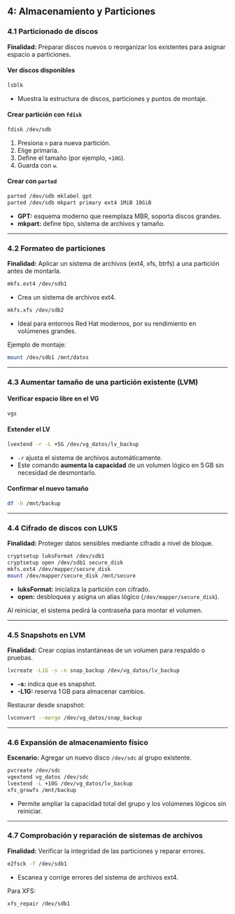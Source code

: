 ## 4: Almacenamiento y Particiones

### 4.1 Particionado de discos

**Finalidad:** Preparar discos nuevos o reorganizar los existentes para asignar espacio a particiones.

#### Ver discos disponibles

```bash
lsblk
```

* Muestra la estructura de discos, particiones y puntos de montaje.

#### Crear partición con `fdisk`

```bash
fdisk /dev/sdb
```

1. Presiona `n` para nueva partición.
2. Elige primaria.
3. Define el tamaño (por ejemplo, `+10G`).
4. Guarda con `w`.

#### Crear con `parted`

```bash
parted /dev/sdb mklabel gpt
parted /dev/sdb mkpart primary ext4 1MiB 10GiB
```

* **GPT:** esquema moderno que reemplaza MBR, soporta discos grandes.
* **mkpart:** define tipo, sistema de archivos y tamaño.

---

### 4.2 Formateo de particiones

**Finalidad:** Aplicar un sistema de archivos (ext4, xfs, btrfs) a una partición antes de montarla.

```bash
mkfs.ext4 /dev/sdb1
```

* Crea un sistema de archivos ext4.

```bash
mkfs.xfs /dev/sdb2
```

* Ideal para entornos Red Hat modernos, por su rendimiento en volúmenes grandes.

Ejemplo de montaje:

```bash
mount /dev/sdb1 /mnt/datos
```

---

### 4.3 Aumentar tamaño de una partición existente (LVM)

#### Verificar espacio libre en el VG

```bash
vgs
```

#### Extender el LV

```bash
lvextend -r -L +5G /dev/vg_datos/lv_backup
```

* `-r` ajusta el sistema de archivos automáticamente.
* Este comando **aumenta la capacidad** de un volumen lógico en 5 GB sin necesidad de desmontarlo.

#### Confirmar el nuevo tamaño

```bash
df -h /mnt/backup
```

---

### 4.4 Cifrado de discos con LUKS

**Finalidad:** Proteger datos sensibles mediante cifrado a nivel de bloque.

```bash
cryptsetup luksFormat /dev/sdb1
cryptsetup open /dev/sdb1 secure_disk
mkfs.ext4 /dev/mapper/secure_disk
mount /dev/mapper/secure_disk /mnt/secure
```

* **luksFormat:** inicializa la partición con cifrado.
* **open:** desbloquea y asigna un alias lógico (`/dev/mapper/secure_disk`).

Al reiniciar, el sistema pedirá la contraseña para montar el volumen.

---

### 4.5 Snapshots en LVM

**Finalidad:** Crear copias instantáneas de un volumen para respaldo o pruebas.

```bash
lvcreate -L1G -s -n snap_backup /dev/vg_datos/lv_backup
```

* **-s:** indica que es snapshot.
* **-L1G:** reserva 1 GB para almacenar cambios.

Restaurar desde snapshot:

```bash
lvconvert --merge /dev/vg_datos/snap_backup
```

---

### 4.6 Expansión de almacenamiento físico

**Escenario:** Agregar un nuevo disco `/dev/sdc` al grupo existente.

```bash
pvcreate /dev/sdc
vgextend vg_datos /dev/sdc
lvextend -L +10G /dev/vg_datos/lv_backup
xfs_growfs /mnt/backup
```

* Permite ampliar la capacidad total del grupo y los volúmenes lógicos sin reiniciar.

---

### 4.7 Comprobación y reparación de sistemas de archivos

**Finalidad:** Verificar la integridad de las particiones y reparar errores.

```bash
e2fsck -f /dev/sdb1
```

* Escanea y corrige errores del sistema de archivos ext4.

Para XFS:

```bash
xfs_repair /dev/sdb1
```
